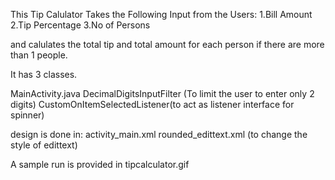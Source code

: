 This Tip Calulator Takes the Following Input from the Users:
1.Bill Amount
2.Tip Percentage
3.No of Persons

and calulates the total tip and total amount for each person if there are more than 1 people.

It has 3 classes.

MainActivity.java
DecimalDigitsInputFilter (To limit the user to enter only 2 digits)
CustomOnItemSelectedListener(to act as listener interface for spinner)

design is done in:
activity_main.xml
rounded_edittext.xml (to change the style of edittext)

A sample run is provided in tipcalculator.gif


